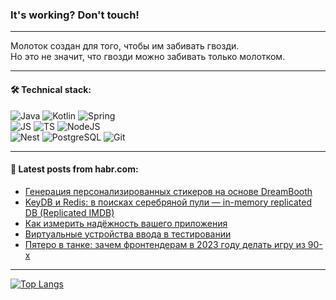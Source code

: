 ### It's working? Don't touch!

---
Молоток создан для того, чтобы им забивать гвозди. <br>
Но это не значит, что гвозди можно забивать только молотком.

---

#### 🛠️ Technical stack:

![Java](https://img.shields.io/badge/Java-informational?logo=Oracle&style=flat&logoColor=white&color=FF4500)
![Kotlin](https://img.shields.io/badge/Kotlin-informational?logo=Kotlin&style=flat&logoColor=white&color=774D97)
![Spring](https://img.shields.io/badge/SpringBoot-informational?logo=SpringBoot&style=flat&logoColor=white&color=6DB33F) <br>
![JS](https://img.shields.io/badge/JS-informational?logo=javaScript&style=flat&logoColor=black&color=F7Df1E)
![TS](https://img.shields.io/badge/TypeScript-informational?logo=typeScript&style=flat&logoColor=black&color=0667A8)
![NodeJS](https://img.shields.io/badge/NodeJS-informational?logo=node.js&style=flat&logoColor=white&color=70A760) <br>
![Nest](https://img.shields.io/badge/NestJS-informational?logo=NestJS&style=flat&logoColor=white&color=E0234E)
![PostgreSQL](https://img.shields.io/badge/PostgreSQL-informational?logo=PostgreSQL&style=flat&logoColor=white&color=DAA520)
![Git](https://img.shields.io/badge/Git-informational?logo=git&style=flat&logoColor=white&color=778899)

___

#### 💬 Latest posts from habr.com:

<!-- BLOG-POST-LIST:START -->
- [Генерация персонализированных стикеров на основе DreamBooth](https://habr.com/ru/companies/vk/articles/749136/?utm_source=habrahabr&utm_medium=rss&utm_campaign=749136)
- [KeyDB и Redis: в поисках серебряной пули — in-memory replicated DB &lpar;Replicated IMDB&rpar;](https://habr.com/ru/companies/flant/articles/747760/?utm_source=habrahabr&utm_medium=rss&utm_campaign=747760)
- [Как измерить надёжность вашего приложения](https://habr.com/ru/companies/avito/articles/742960/?utm_source=habrahabr&utm_medium=rss&utm_campaign=742960)
- [Виртуальные устройства ввода в тестировании](https://habr.com/ru/companies/swd_es/articles/732196/?utm_source=habrahabr&utm_medium=rss&utm_campaign=732196)
- [Пятеро в танке: зачем фронтендерам в 2023 году делать игру из 90-х](https://habr.com/ru/companies/yandex_praktikum/articles/749092/?utm_source=habrahabr&utm_medium=rss&utm_campaign=749092)
<!-- BLOG-POST-LIST:END -->

---
[![Top Langs](https://github-readme-stats-git-master-advtsetting-gmailcom.vercel.app/api/top-langs/?username=zloylis&langs_count=10&hide_title=false&title_color=e6edf3&size_weight=0.5&count_weight=0.5&layout=compact&hide_border=true&theme=dracula)](https://github.com/zloylis)

<!-- ![GitHub stats](https://github-readme-stats-git-master-advtsetting-gmailcom.vercel.app/api?username=zloylis&show_icons=true&hide_border=true&theme=dracula&hide_title=true&include_all_commits=true&count_private=true&hide=contribs&hide_rank=true) -->
